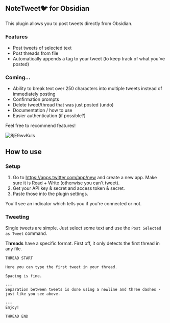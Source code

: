 ## NoteTweet🐦 for Obsidian
This plugin allows you to post tweets directly from Obsidian.

### Features
- Post tweets of selected text
- Post threads from file
- Automatically appends a tag to your tweet (to keep track of what you've posted)

### Coming...
- Ability to break text over 250 characters into multiple tweets instead of immediately posting
- Confirmation prompts
- Delete tweet/thread that was just posted (undo)
- Documentation / how to use
- Easier authentication (if possible?)

Feel free to recommend features!

![8jE9wvKuls](https://user-images.githubusercontent.com/29108628/109525702-16c97180-7ab2-11eb-8bc0-3c4bc79a6b7a.gif)

## How to use
### Setup
1. Go to https://apps.twitter.com/app/new and create a new app. Make sure it is Read + Write (otherwise you can't tweet).
2. Get your API key & secret and access token & secret.
3. Paste those into the plugin settings.

You'll see an indicator which tells you if you're connected or not.

### Tweeting
Single tweets are simple. Just select some text and use the `Post Selected as Tweet` command.

**Threads** have a specific format. First off, it only detects the first thread in any file.
```
THREAD START

Here you can type the first tweet in your thread.

Spacing is fine.

---
Separation between tweets is done using a newline and three dashes - just like you see above.

---
Enjoy!

THREAD END
```

